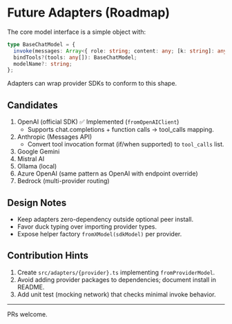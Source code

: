 # Future Adapters (Roadmap)

The core model interface is a simple object with:

```ts
type BaseChatModel = {
  invoke(messages: Array<{ role: string; content: any; [k: string]: any }>): Promise<{ role: string; content: any; [k: string]: any }>;
  bindTools?(tools: any[]): BaseChatModel;
  modelName?: string;
};
```

Adapters can wrap provider SDKs to conform to this shape.

## Candidates

1. OpenAI (official SDK) ✅ Implemented (`fromOpenAIClient`)
   - Supports chat.completions + function calls -> tool_calls mapping.
2. Anthropic (Messages API)
   - Convert tool invocation format (if/when supported) to `tool_calls` list.
3. Google Gemini
4. Mistral AI
5. Ollama (local)
6. Azure OpenAI (same pattern as OpenAI with endpoint override)
7. Bedrock (multi-provider routing)

## Design Notes

- Keep adapters zero-dependency outside optional peer install.
- Favor duck typing over importing provider types.
- Expose helper factory `fromXModel(sdkModel)` per provider.

## Contribution Hints

1. Create `src/adapters/{provider}.ts` implementing `fromProviderModel`.
2. Avoid adding provider packages to dependencies; document install in README.
3. Add unit test (mocking network) that checks minimal invoke behavior.

---
PRs welcome.
